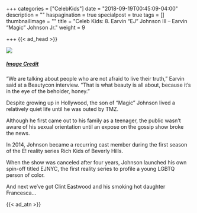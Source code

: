 +++
categories = ["CelebKids"]
date = "2018-09-19T00:45:09-04:00"
description = ""
haspagination = true
specialpost = true
tags = []
thumbnailImage = ""
title = "Celeb Kids: 8. Earvin “EJ” Johnson III – Earvin “Magic” Johnson Jr."
weight = 9

+++
{{< ad_head >}}

![](/uploads/8.jpg)
##### [_Image Credit_](http://americanupbeat.com/kids-of-famous-parents-where-are-they-now/8/)

“We are talking about people who are not afraid to live their truth,” Earvin said at a Beautycon interview. “That is what beauty is all about, because it’s in the eye of the beholder, honey.”

Despite growing up in Hollywood, the son of “Magic” Johnson lived a relatively quiet life until he was outed by TMZ.

Although he first came out to his family as a teenager, the public wasn’t aware of his sexual orientation until an expose on the gossip show broke the news.

In 2014, Johnson became a recurring cast member during the first season of the E! reality series Rich Kids of Beverly Hills.

When the show was canceled after four years, Johnson launched his own spin-off titled EJNYC, the first reality series to profile a young LGBTQ person of color.

And next we’ve got Clint Eastwood and his smoking hot daughter Francesca…

{{< ad_atn >}}